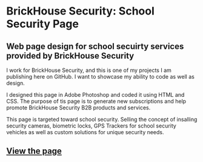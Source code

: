 # BrickHouse Security: School Security Page
## Web page design for school secuirty services provided by BrickHouse Security

I work for BrickHouse Security, and this is one of my projects I am publishing here on GitHub. I want to showcase my ability to code as well as design. 

I designed this page in Adobe Photoshop and coded it using HTML and CSS. The purpose of tis page is to generate new subscriptions and help promote BrickHouse Security B2B products and services. 

This page is targeted toward school security. Selling the concept of insalling security cameras, biometric locks, GPS Trackers for school security vehicles as well as custom solutions for unique security needs.


## [View the page](https://starseek.github.io/school-security-page/)

